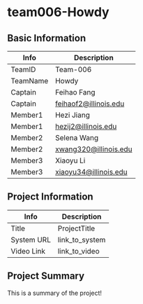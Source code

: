 # team006-Howdy

## Basic Information

|   Info      |        Description     |
| ----------- | ---------------------- |
| TeamID      |        Team-006        |
| TeamName    |         Howdy          |
| Captain     |       Feihao Fang     |
| Captain     |  feihaof2@illinois.edu  |
| Member1     |        Hezi Jiang      |
| Member1     |   hezij2@illinois.edu  |
| Member2     |        Selena Wang     |
| Member2     |  xwang320@illinois.edu |
| Member3     |        Xiaoyu Li       |
| Member3     | xiaoyu34@illinois.edu  |

## Project Information

|   Info      |        Description     |
| ----------- | ---------------------- |
|  Title      |       ProjectTitle     |
| System URL  |      link_to_system    |
| Video Link  |      link_to_video     |

## Project Summary

This is a summary of the project!
